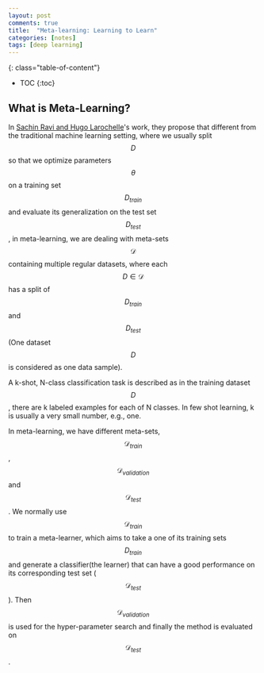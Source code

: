```yaml
---
layout: post
comments: true
title:  "Meta-learning: Learning to Learn"
categories: [notes]
tags: [deep learning]
---
```


{: class="table-of-content"}
* TOC
{:toc}

## What is Meta-Learning?
In [Sachin Ravi and Hugo Larochelle](https://openreview.net/pdf?id=rJY0-Kcll)'s work, they propose that different from the traditional machine learning setting, where we usually split $$D​$$ so that we optimize parameters $$\theta​$$ on a training set $$D_{train}​$$ and evaluate its generalization on the test set $$D_{test}​$$, in meta-learning, we are dealing with meta-sets $$\mathscr{D}​$$ containing multiple regular datasets, where each $$D \in \mathscr{D}​$$ has a split of $$D_{train}​$$ and $$D_{test}​$$ (One dataset $$D​$$ is considered as one data sample).



A k-shot, N-class classification task is described as in the training dataset $$D$$, there are k labeled examples for each of N classes. In few shot learning, k is usually a very small number, e.g., one.



In meta-learning, we have different meta-sets,  $$\mathscr{D}_{train}$$ ,  $$\mathscr{D}_{validation}$$  and  $$\mathscr{D}_{test}$$. We normally use $$\mathscr{D}_{train}$$ to train a meta-learner, which aims to take a one of its training sets $$D_{train}$$ and generate a classifier(the learner) that can have a good performance on its corresponding test set ($$\mathscr{D}_{test}$$). Then $$\mathscr{D}_{validation}$$ is used for the hyper-parameter search and finally the method is evaluated on $$\mathscr{D}_{test}$$.